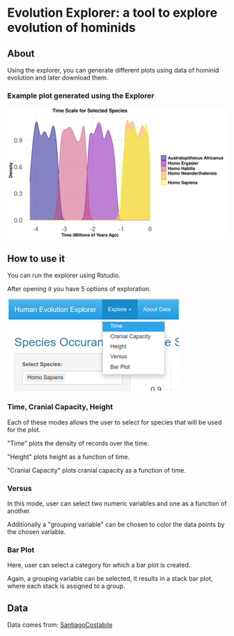 # Evolution Explorer: a tool to explore evolution of hominids

## About

Using the explorer, you can generate different plots using data of hominid evolution and later download them.

### Example plot generated using the Explorer

![](readmefigures/example.png)

## How to use it

You can run the explorer using Rstudio.

After opening it you have 5 options of exploration.

![](readmefigures/explorationoptions.png)

### Time, Cranial Capacity, Height

Each of these modes allows the user to select for species that will be used for the plot.

"Time" plots the density of records over the time.

"Height" plots height as a function of time.

"Cranial Capacity" plots cranial capacity as a function of time.

### Versus

In this mode, user can select two numeric variables and one as a function of another.

Additionally a "grouping variable" can be chosen to color the data points by the chosen variable.

### Bar Plot

Here, user can select a category for which a bar plot is created.

Again, a grouping variable can be selected, it results in a stack bar plot, where each stack is assigned to a group.

## Data

Data comes from: [SantiagoCostabile](https://www.kaggle.com/datasets/santiago123678/biological-data-of-human-ancestors-data-sets/data?select=Evolution_DataSets.csv)
